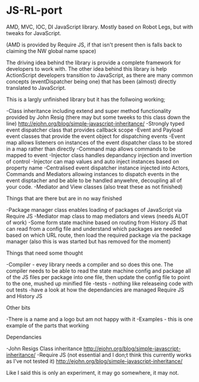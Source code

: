 JS-RL-port
==========

AMD, MVC, IOC, DI JavaScript library. Mostly based on Robot Legs, but with tweaks for JavaScript. 

(AMD is provided by Require JS, if that isn't present then is falls back to claiming the NW global name space)

The driving idea behind the library is provide a complete framework for developers to work with.
The other idea behind this library is help ActionScript developers transition to JavaScript, as there
are many common concepts (eventDispatcher being one) that has been (almost) directly translated to JavaScript.


This is a largly unfinished library but it has the follwoing working;

-Class inheritance including extend and super method functionality provided by John Resig (there may but some tweeks
to this class down the line) http://ejohn.org/blog/simple-javascript-inheritance/
-Strongly typed event dispatcher class that provides callback scope
-Event and Payload event classes that provide the event object for dispatching events
-Event map allows listeners on instances of the event dispatcher class to be stored in a map rather than directly
-Command map allows commands to be mapped to event
-Injector class handles depandancy injection and invertion of control
-Injector can map values and auto inject instances based on property name
-Centralised event dispatcher instance injected into Actors, Commands and Mediators allowing instances to dispatch 
events in the event disptacher and be able to be handled anywehre, decoupling all of your code.
-Mediator and View classes (also treat these as not finished)

Things that are there but are in no way finished

-Package manager class enables loading of packages of JavaScript via Require JS
-Mediator map class to map mediators and views (needs ALOT of work)
-Some form state machine based on routing from History JS that can read from a config file
and understand which packages are needed based on which URL route, then load the required
package via the package manager (also this is was started but has removed for the moment)

Things that need some thought

-Compiler - evey library needs a compiler and so does this one. The compiler needs to be able to read
 the state machine config and package all of the JS files per package into one file, then update
 the config file to point to the one, mushed up minified file
-tests - nothing like releaseing code with out tests
-have a look at how the dependancies are managed Require JS and History JS

Other bits

-There is a name and a logo but am not happy with it
-Examples - this is one example of the parts that working

Dependancies

-John Resigs Class inheritance http://ejohn.org/blog/simple-javascript-inheritance/
-Require JS (not essential and I don;t think this currently works as I've not tested it)
http://ejohn.org/blog/simple-javascript-inheritance/


Like I said this is only an experiment, it may go somewhere, it may not.
